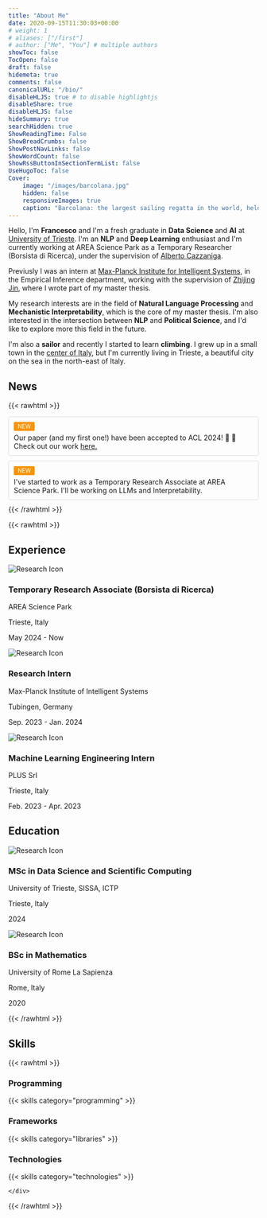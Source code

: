 ```yaml
---
title: "About Me"
date: 2020-09-15T11:30:03+00:00
# weight: 1
# aliases: ["/first"]
# author: ["Me", "You"] # multiple authors
showToc: false
TocOpen: false
draft: false
hidemeta: true
comments: false
canonicalURL: "/bio/"
disableHLJS: true # to disable highlightjs
disableShare: true
disableHLJS: false
hideSummary: true
searchHidden: true
ShowReadingTime: False
ShowBreadCrumbs: false
ShowPostNavLinks: false
ShowWordCount: false
ShowRssButtonInSectionTermList: false
UseHugoToc: false
Cover:
    image: "/images/barcolana.jpg"
    hidden: false
    responsiveImages: true	
    caption: "Barcolana: the largest sailing regatta in the world, held in Trieste, Italy. *(Roberto Baroni, CC BY-SA 4.0)*"
---
```


 Hello, I'm **Francesco** and I'm a fresh graduate in **Data Science** and **AI** at [University of Trieste](https://dssc.units.it/).
 I'm an **NLP** and **Deep Learning** enthusiast and I'm currently working at AREA Science Park as a Temporary Researcher (Borsista di Ricerca), under the supervision of [Alberto Cazzaniga](https://area-rit.gitlab.io/lade/alberto.cazzaniga/).
 
 Previusly I was an intern at [Max-Planck Institute for Intelligent Systems](https://www.is.mpg.de/), in the Empirical Inference department, working with the supervision of [Zhijing Jin](https://zhijing-jin.com/fantasy/), where I wrote part of my master thesis.
 
  My research interests are in the field of **Natural Language Processing** and **Mechanistic Interpretability**, which is the core of my master thesis. I'm also interested in the intersection between **NLP** and **Political Science**, and I'd like to explore more this field in the future.

 I'm also a **sailor** and recently I started to learn **climbing**. I grew up in a small town in the [center of Italy](https://en.wikipedia.org/wiki/Viterbo), but I'm currently living in Trieste, a beautiful city on the sea in the north-east of Italy.
 
## News


{{< rawhtml >}}


<div class="news-box" style="border: 1px solid #ddd; padding: 10px; margin-bottom: 10px; background-color: transparent; border-radius: 4px;">
    <div class="news-flag" style="color: #fff; background-color: #f89406; border-radius: 2px; display: inline-block; padding: 2px 8px; font-size: 0.8em; margin-bottom: 5px;">NEW</div>
    <p style="margin: 0;"> Our paper (and my first one!) have been accepted to ACL 2024! 🎉 🎉 Check out our work <a href="https://arxiv.org/abs/2402.11655">here.</a> </p>
</div>
<div class="news-box" style="border: 1px solid #ddd; padding: 10px; margin-bottom: 10px; background-color: transparent; border-radius: 4px;">
    <div class="news-flag" style="color: #fff; background-color: #f89406; border-radius: 2px; display: inline-block; padding: 2px 8px; font-size: 0.8em; margin-bottom: 5px;">NEW</div>
    <p style="margin: 0;">I've started to work as a Temporary Research Associate at AREA Science Park. I'll be working on LLMs and Interpretability.</p>
</div>
{{< /rawhtml >}}



{{< rawhtml >}}

<div class="dual-box-container">
  <div class="experience-box">
    <h2 class="experience-title">Experience</h2>
    <div class="experience-item">
    <img src="../images/lab.png" alt="Research Icon" class="exp-icon"/>
      <div class="experience-content">
        <h3>Temporary Research Associate (Borsista di Ricerca)</h3>
        <p class="institution">AREA Science Park</p>
        <p class="location">Trieste, Italy</p>
        <p class="date"> May 2024 - Now </p>
      </div>
    </div>
    <div class="experience-item">
    <img src="../images/lab.png" alt="Research Icon" class="exp-icon"/>
      <div class="experience-content">
        <h3>Research Intern</h3>
        <p class="institution">Max-Planck Institute of Intelligent Systems</p>
        <p class="location">Tubingen, Germany</p>
        <p class="date">Sep. 2023 - Jan. 2024</p>
      </div>
    </div>
    <div class="experience-item">
          <img src="../images/programming.png" alt="Research Icon" class="exp-icon"/>
      <div class="experience-content">
        <h3>Machine Learning Engineering Intern</h3>
        <p class="institution">PLUS Srl</p>
        <p class="location">Trieste, Italy</p>
        <p class="date">Feb. 2023 - Apr. 2023</p>
      </div>
    </div>
  </div>
  <div class="education-box">
    <h2 class="education-title">Education</h2>
    <div class="education-item">
    <img src="../images/edu.png" alt="Research Icon" class="exp-icon"/>
      <div class="education-content">
        <h3>MSc in Data Science and Scientific Computing</h3>
        <p class="institution">University of Trieste, SISSA, ICTP</p>
        <p class="location">Trieste, Italy</p>
        <p class="date">2024</p>
      </div>
    </div>
    <div class="education-item">
    <img src="../images/edu.png" alt="Research Icon" class="exp-icon"/>
      <div class="education-content">
        <h3>BSc in Mathematics</h3>
        <p class="institution">University of Rome La Sapienza</p>
        <p class="location">Rome, Italy</p>        
        <p class="date">2020</p>
      </div>
    </div>
  </div>

</div>
{{< /rawhtml >}}


## Skills

{{< rawhtml >}}
<div class="skills-wrapper">
    <div class="skills-column">
        <h3>Programming</h3>
        {{< skills category="programming" >}}
    </div>
    <div class="skills-column">
        <h3> Frameworks </h3>
        {{< skills category="libraries" >}}
        <h3>Technologies</h3>
        {{< skills category="technologies" >}}

    </div>
</div>
{{< /rawhtml >}}



